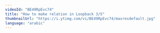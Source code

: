 ```yaml
---
videoId: "BE49RpEvc74"
title: "How to make relation in Loopback 3/5"
thumbnailUrl: "https://i.ytimg.com/vi/BE49RpEvc74/maxresdefault.jpg"
language: "arabic"
---
```

